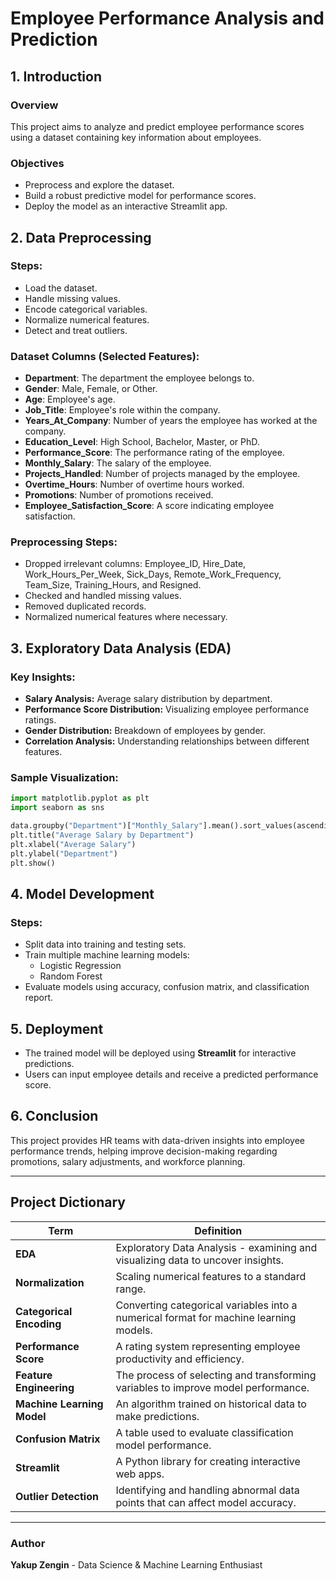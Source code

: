 # Employee Performance Analysis and Prediction

## 1. Introduction

### Overview
This project aims to analyze and predict employee performance scores using a dataset containing key information about employees.

### Objectives
- Preprocess and explore the dataset.
- Build a robust predictive model for performance scores.
- Deploy the model as an interactive Streamlit app.

## 2. Data Preprocessing

### Steps:
- Load the dataset.
- Handle missing values.
- Encode categorical variables.
- Normalize numerical features.
- Detect and treat outliers.

### Dataset Columns (Selected Features):
- **Department**: The department the employee belongs to.
- **Gender**: Male, Female, or Other.
- **Age**: Employee's age.
- **Job_Title**: Employee's role within the company.
- **Years_At_Company**: Number of years the employee has worked at the company.
- **Education_Level**: High School, Bachelor, Master, or PhD.
- **Performance_Score**: The performance rating of the employee.
- **Monthly_Salary**: The salary of the employee.
- **Projects_Handled**: Number of projects managed by the employee.
- **Overtime_Hours**: Number of overtime hours worked.
- **Promotions**: Number of promotions received.
- **Employee_Satisfaction_Score**: A score indicating employee satisfaction.

### Preprocessing Steps:
- Dropped irrelevant columns: Employee_ID, Hire_Date, Work_Hours_Per_Week, Sick_Days, Remote_Work_Frequency, Team_Size, Training_Hours, and Resigned.
- Checked and handled missing values.
- Removed duplicated records.
- Normalized numerical features where necessary.

## 3. Exploratory Data Analysis (EDA)

### Key Insights:
- **Salary Analysis:** Average salary distribution by department.
- **Performance Score Distribution:** Visualizing employee performance ratings.
- **Gender Distribution:** Breakdown of employees by gender.
- **Correlation Analysis:** Understanding relationships between different features.

### Sample Visualization:
```python
import matplotlib.pyplot as plt
import seaborn as sns

data.groupby("Department")["Monthly_Salary"].mean().sort_values(ascending=True).plot(kind="barh", color="skyblue")
plt.title("Average Salary by Department")
plt.xlabel("Average Salary")
plt.ylabel("Department")
plt.show()
```

## 4. Model Development

### Steps:
- Split data into training and testing sets.
- Train multiple machine learning models:
  - Logistic Regression
  - Random Forest
- Evaluate models using accuracy, confusion matrix, and classification report.

## 5. Deployment
- The trained model will be deployed using **Streamlit** for interactive predictions.
- Users can input employee details and receive a predicted performance score.

## 6. Conclusion
This project provides HR teams with data-driven insights into employee performance trends, helping improve decision-making regarding promotions, salary adjustments, and workforce planning.

---

## Project Dictionary

| Term                      | Definition |
|---------------------------|------------|
| **EDA**                   | Exploratory Data Analysis - examining and visualizing data to uncover insights. |
| **Normalization**         | Scaling numerical features to a standard range. |
| **Categorical Encoding**  | Converting categorical variables into a numerical format for machine learning models. |
| **Performance Score**     | A rating system representing employee productivity and efficiency. |
| **Feature Engineering**   | The process of selecting and transforming variables to improve model performance. |
| **Machine Learning Model** | An algorithm trained on historical data to make predictions. |
| **Confusion Matrix**      | A table used to evaluate classification model performance. |
| **Streamlit**             | A Python library for creating interactive web apps. |
| **Outlier Detection**     | Identifying and handling abnormal data points that can affect model accuracy. |

---

### Author
**Yakup Zengin** - Data Science & Machine Learning Enthusiast


